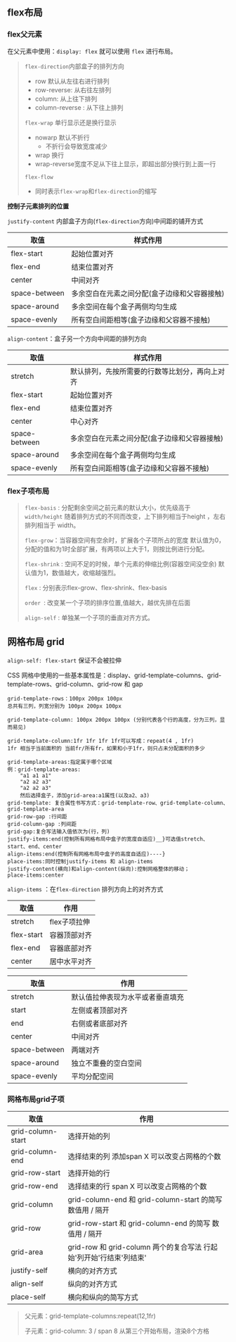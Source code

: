 ## flex布局

### flex父元素

在父元素中使用：`display: flex` 就可以使用 `flex` 进行布局。

> `flex-direction`内部盒子的排列方向
>
> * row 默认从左往右进行排列
> * row-reverse: 从右往左排列  
> * column: 从上往下排列  
> * column-reverse : 从下往上排列
>
> `flex-wrap` 单行显示还是换行显示
>
> - nowarp 默认不折行
>   - 不折行会导致宽度减少
> - wrap 换行 
> -  wrap-reverse宽度不足从下往上显示，即超出部分换行到上面一行
>
> `flex-flow` 
>
> - 同时表示`flex-wrap`和`flex-direction`的缩写

**控制子元素排列的位置**

`justify-content` 内部盒子方向(`flex-direction`方向)中间距的铺开方式

|取值|样式作用|
|--------|------|
|flex-start  |起始位置对齐|
|flex-end    |结束位置对齐|
|center      |中间对齐|
|space-between|多余空白在元素之间分配(盒子边缘和父容器接触)|
|space-around| 多余空间在每个盒子两侧均匀生成|
|space-evenly|所有空白间距相等(盒子边缘和父容器不接触)|

`align-content`：盒子另一个方向中间距的排列方向

|取值|样式作用|
|----|----|
|stretch|默认排列，先按所需要的行数等比划分，再向上对齐|
|flex-start|起始位置对齐|
|flex-end|结束位置对齐|
|center|中心对齐|
|space-between|多余空白在元素之间分配(盒子边缘和父容器接触)|
|space-around|多余空间在每个盒子两侧均匀生成|
|space-evenly|所有空白间距相等(盒子边缘和父容器不接触)|

### flex子项布局

> `flex-basis` : 分配剩余空间之前元素的默认大小，优先级高于 `width/height` 随着排列方式的不同而改变，上下排列相当于height ，左右排列相当于 width。
>
> `flex-grow`：当容器空间有空余时，扩展各个子项所占的宽度 默认值为0，分配的值和为1时全部扩展，有两项以上大于1，则按比例进行分配。
>
> `flex-shrink` : 空间不足的时候，单个元素的伸缩比例(容器空间没空余) 默认值为1，数值越大，收缩越强烈。
>
> `flex` : 分别表示flex-grow、flex-shrink、flex-basis
>
> `order `: 改变某一个子项的排序位置,值越大，越优先排在后面
>
> `align-self` : 单独某一个子项的垂直对齐方式。

## 网格布局 grid

`align-self: flex-start` 保证不会被拉伸

CSS 网格中使用的一些基本属性是：display、grid-template-columns、grid-template-rows、grid-column、grid-row 和 gap

	grid-template-rows：100px 200px 100px 
	总共有三列，列宽分别为 100px 200px 100px
	
	grid-template-column: 100px 200px 100px (分别代表各个行的高度，分为三列，显而易见)
	
	grid-template-column:1fr 1fr 1fr 1fr可以写成：repeat(4 , 1fr)
	1fr 相当于当前面积的 当前fr/所有fr，如果和小于1fr，则只占未分配面积的多少
	
	grid-template-areas:指定属于哪个区域
	例：grid-template-areas:
	    "a1 a1 a1"
	    "a2 a2 a3"
	    "a2 a2 a3"
	    然后选择盒子，添加grid-area:a1属性(以及a2、a3)
	grid-template: 复合属性书写方式：grid-template-row、grid-template-column、grid-template-area
	grid-row-gap :行间距
	grid-column-gap :列间距
	grid-gap:复合写法输入值依次为(行，列)
	justify-items:end(控制所有网格布局中盒子的宽度自适应)__}可选值stretch、start、end、center
	align-items:end(控制所有网格布局中盒子的高度自适应)----}
	place-items:同时控制justify-items 和 align-items
	justify-content(横向)和align-content(纵向):控制网格整体的移动；
	place-items:center
`align-items` ：在`flex-direction` 排列方向上的对齐方式

| 取值       | 作用         |
| ---------- | ------------ |
| stretch    | flex子项拉伸 |
| flex-start | 容器顶部对齐 |
| flex-end   | 容器底部对齐 |
| center     | 居中水平对齐 |



|取值|作用|
|---|----|
|stretch|默认值拉伸表现为水平或者垂直填充|
|start|左侧或者顶部对齐|
|end|右侧或者底部对齐|
|center|中间对齐|
|space-between|两端对齐|
|space-around|独立不重叠的空白空间|
|space-evenly|平均分配空间|

### 网格布局grid子项

|取值|作用|
|-----|-------|
|grid-column-start|选择开始的列|
|grid-column-end|选择结束的列 添加span X 可以改变占网格的个数|
|grid-row-start|选择开始的行|
|grid-row-end|选择结束的行 span X 可以改变占网格的个数|
|grid-column|grid-column-end 和 grid-column-start 的简写 数值用 / 隔开|
|grid-row|grid-row-start 和 grid-column-end 的简写 数值用 / 隔开|
|grid-area|grid-row 和 grid-column 两个的复合写法   行起始'列开始'行结束'列结束' |
|justify-self|横向的对齐方式|
|align-self|纵向的对齐方式|
|place-self|横向和纵向的简写方式|

> 父元素：grid-template-columns:repeat(12,1fr)
>
> 子元素：grid-column: 3 / span 8 从第三个开始布局，渲染8个方格